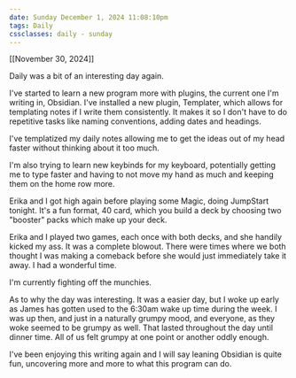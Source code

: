 ```yaml
---
date: Sunday December 1, 2024 11:08:10pm
tags: Daily
cssclasses: daily - sunday
---
```

[[November 30, 2024]]

Daily was a bit of an interesting day again.

I've started to learn a new program more with plugins, the current one I'm writing in, Obsidian. I've installed a new plugin, Templater, which allows for templating notes if I write them consistently. It makes it so I don't have to do repetitive tasks like naming conventions, adding dates and headings. 

I've templatized my daily notes allowing me to get the ideas out of my head faster without thinking about it too much.

I'm also trying to learn new keybinds for my keyboard, potentially getting me to type faster and having to not move my hand as much and keeping them on the home row more.

Erika and I got high again before playing some Magic, doing JumpStart tonight. It's a fun format, 40 card, which you build a deck by choosing two "booster" packs which make up your deck. 

Erika and I played two games, each once with both decks, and she handily kicked my ass. It was a complete blowout. There were times where we both thought I was making a comeback before she would just immediately take it away. I had a wonderful time.

I'm currently fighting off the munchies.

As to why the day was interesting. It was a easier day, but I woke up early as James has gotten used to the 6:30am wake up time during the week. I was up then, and just in a naturally grumpy mood, and everyone, as they woke seemed to be grumpy as well. That lasted throughout the day until dinner time. All of us felt grumpy at one point or another oddly enough.

I've been enjoying this writing again and I will say leaning Obsidian is quite fun, uncovering more and more to what this program can do.